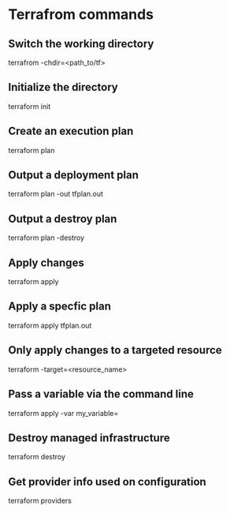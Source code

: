 # Terrafrom commands

## Switch the working directory
terrafrom -chdir=<path_to/tf> <subcommmands>

## Initialize the directory
terraform init

## Create an execution plan
terraform plan

## Output a deployment plan
terraform plan -out tfplan.out

## Output a destroy plan
terraform plan -destroy

## Apply changes
terraform apply

## Apply a specfic plan
terraform apply tfplan.out

## Only apply changes to a targeted resource
terraform -target=<resource_name> 

## Pass a variable via the command line
terraform apply -var my_variable=<variable>

## Destroy managed infrastructure
terraform destroy

## Get provider info used on configuration
terraform providers



